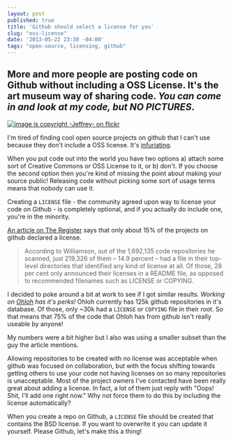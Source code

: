```yaml
---
layout: post
published: true
title: 'Github should select a license for you'
slug: "oss-license"
date: '2013-05-22 23:30 -04:00'
tags: "open-source, licensing, github"
---
```


## More and more people are posting code on Github without including a OSS License. It's the art museum way of sharing code. _You can come in and look at my code, but NO PICTURES_.

<a href="http://www.flickr.com/photos/jb912/6972534169/sizes/l/in/photostream/" title="image is copyright -Jeffrey- on flickr" >
    <img src="https://dl.dropboxusercontent.com/u/6291954/6972534169_e525653d06_b.jpg" title="image is copyright -Jeffrey- on flickr" class="attract"/>
</a>

I'm tired of finding cool open source projects on github that I can't use because they don't include a OSS license. It's [infuriating](http://hyperboleandahalf.blogspot.com/2010/05/sneaky-hate-spiral.html).

When you put code out into the world you have two options a) attach some sort of Creative Commons or OSS License to it, or b) don't. If you choose the second option then you're kind of missing the point about making your source public! Releasing code without picking some sort of usage terms means that nobody can use it.

Creating a `LICENSE` file - the community agreed upon way to license your code on Github - is completely optional, and if you actually do include one, you're in the minority.

[An article on The Register](http://www.theregister.co.uk/2013/04/18/github_licensing_study/) says that only about 15% of the projects on github declared a license.

 > According to Williamson, out of the 1,692,135 code repositories he scanned, just 219,326 of them – 14.9 percent – had a file in their top-level directories that identified any kind of license at all. Of those, 28 per cent only announced their licenses in a README file, as opposed to recommended filenames such as LICENSE or COPYING.

I decided to poke around a bit at work to see if I got similar results. _Working on [Ohloh](http://ohloh.net) has it's perks!_ Ohloh currently has 125k github repositories in it's database. Of those, only ~30k had a `LICENSE` or `COPYING` file in their root. So that means that 75% of the code that Ohloh has from github isn't really useable by anyone!

My numbers were a bit higher but I also was using a smaller subset than the guy the article mentions.

Allowing repositories to be created with no license was acceptable when github was focused on collaboration, but with the focus shifting towards getting others to use your code not having licenses on so many repositories is unacceptable. Most of the project owners I've contacted have been really great about adding a license. In fact, a lot of them just reply with "Oops! Shit, I'll add one right now." Why not force them to do this by including the license automatically?

When you create a repo on Github, a `LICENSE` file should be created that contains the BSD license. If you want to overwrite it you can update it yourself. Please Github, let's make this a thing!
